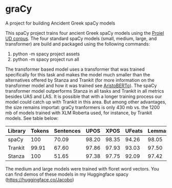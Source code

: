 # graCy
A project for building Ancident Greek spaCy models

This spaCy project trains four ancient Greek spaCy models using the [Proiel UD corpus](https://universaldependencies.org/treebanks/grc_proiel/index.html). The four standard spaCy models (small, medium, large, and transformer) are build and packaged using the following commands:


1. python -m spacy project assets
2. python -m spacy project run all


The transformer based model uses a transformer that was trained specifically for this task and makes the model much smaller than the alternatives offered by Stanza and Trankit (for more information on the transformer model and how it was trained see [AristoBERTo](https://huggingface.co/Jacobo/aristoBERTo)).  The spaCy transformer model outperforms  Stanza in all tasks and Trankit in all metrics besides UAS and LAS. It is possible that with a longer training process our model could catch up with Trankit in this area. But among other advantages, the size remains importat: graCy tranformers is only 430 mb  vs.  the 1200 mb of models trained with XLM Roberta used, for instance, by Trankit models. See table  below:

| Library | Tokens	| Sentences	| UPOS	| XPOS	| UFeats	|Lemmas	|UAS	  |LAS	  |
|  ---    | ---     | ---       | ---   | ---   | ---     | ---   | ---   | ---   |
| spaCy   | 100     | 70.09    | 98.20 | 98.35 | 94.26  | 98.05 | 85.12 | 81.49 |
| Trankit | 99.91 	| 67.60     |97.86 	| 97.93 |93.03 	  | 97.50 |85.63 	|82.31  |
| Stanza  | 100	    | 51.65	    | 97.38	| 97.75	| 92.09	  | 97.42	| 80.34 |76.33  |	

The medium  and  large models were trained with floret word vectors.  You can find demos of these models in my Huggingface spacy (https://huggingface.co/Jacobo)


 

